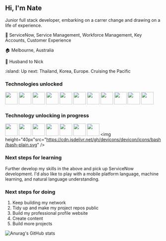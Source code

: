 <link rel="stylesheet" href="https://cdn.jsdelivr.net/gh/devicons/devicon@v2.15.1/devicon.min.css">

## Hi, I'm Nate 

Junior full stack developer, embarking on a carrer change and drawing on a life of experience.

:office: ServiceNow, Service Management, Workforce Management, Key Accounts, Customer Experience

:house: Melbourne, Australia

:two_men_holding_hands: Husband to Nick

:island: Up next: Thailand, Korea, Europe. Cruising the Pacific

### Technologies unlocked

<img height="40px" src="https://cdn.jsdelivr.net/gh/devicons/devicon/icons/python/python-plain-wordmark.svg" /> <img height="40px" src="https://cdn.jsdelivr.net/gh/devicons/devicon/icons/postgresql/postgresql-plain-wordmark.svg" />
<img height="40px" src="https://cdn.jsdelivr.net/gh/devicons/devicon/icons/flask/flask-original-wordmark.svg" />
<img height="40px" src="https://cdn.jsdelivr.net/gh/devicons/devicon/icons/html5/html5-plain-wordmark.svg" />
<img height="40px" src="https://cdn.jsdelivr.net/gh/devicons/devicon/icons/css3/css3-plain-wordmark.svg" />
<img height="40px" src="https://cdn.jsdelivr.net/gh/devicons/devicon/icons/sass/sass-original.svg" />
<img height="40px" src="https://cdn.jsdelivr.net/gh/devicons/devicon/icons/sqlalchemy/sqlalchemy-plain.svg" />
<img height="40px" src="https://cdn.jsdelivr.net/gh/devicons/devicon/icons/figma/figma-plain.svg" />
<img height="40px" src="https://cdn.jsdelivr.net/gh/devicons/devicon/icons/github/github-original-wordmark.svg" />
<img height="40px" src="https://cdn.jsdelivr.net/gh/devicons/devicon/icons/photoshop/photoshop-line.svg" />
<img height="40px" src="https://cdn.jsdelivr.net/gh/devicons/devicon/icons/illustrator/illustrator-line.svg" />

### Technology unlocking in progress

<img height="40px" src="https://cdn.jsdelivr.net/gh/devicons/devicon/icons/mongodb/mongodb-plain-wordmark.svg" /> <img height="40px" src="https://cdn.jsdelivr.net/gh/devicons/devicon/icons/javascript/javascript-plain.svg" />
<img height="40px" src="https://cdn.jsdelivr.net/gh/devicons/devicon/icons/npm/npm-original-wordmark.svg" />
<img height="40px" src="https://cdn.jsdelivr.net/gh/devicons/devicon/icons/express/express-original.svg" />
<img height="40px" src="https://cdn.jsdelivr.net/gh/devicons/devicon/icons/react/react-original-wordmark.svg" />
<img height="40px" src="https://cdn.jsdelivr.net/gh/devicons/devicon/icons/nodejs/nodejs-original-wordmark.svg" />
<img height="40px" src="https://cdn.jsdelivr.net/gh/devicons/devicon/icons/linux/linux-plain.svg" />
<img height="40px"src="https://cdn.jsdelivr.net/gh/devicons/devicon/icons/bash/bash-plain.svg" />

### Next steps for learning

Further develop my skills in the above and pick up ServiceNow development. I'd also like to play with a mobile platform language, machine learning, and natural language understanding.

### Next steps for doing

1. Keep building my network
1. Tidy up and make my project repos public
1. Build my professional profile website
1. Create content
1. Build more projects


![Anurag's GitHub stats](https://github-readme-stats.vercel.app/api?username=nate-0hz&show_icons=true&theme=synthwave)



<!--
**nate-0hz/nate-0hz** is a ✨ _special_ ✨ repository because its `README.md` (this file) appears on your GitHub profile.

Here are some ideas to get you started:

- 🔭 I’m currently working on ...
- 🌱 I’m currently learning ...
- 👯 I’m looking to collaborate on ...
- 🤔 I’m looking for help with ...
- 💬 Ask me about ...
- 📫 How to reach me: ...
- 😄 Pronouns: ...
- ⚡ Fun fact: ...
-->


